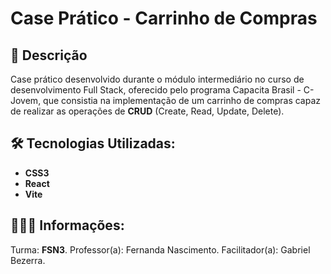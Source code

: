 # Case Prático - Carrinho de Compras

## 📝 Descrição

Case prático desenvolvido durante o módulo intermediário no curso de desenvolvimento Full Stack, oferecido pelo programa Capacita Brasil - C-Jovem, que consistia na implementação de um carrinho de compras capaz de realizar as operações de **CRUD** (Create, Read, Update, Delete).

## 🛠 Tecnologias Utilizadas:

- **CSS3**
- **React**
- **Vite**

## 👩🏻‍🏫 Informações:

Turma: **FSN3**.
Professor(a): Fernanda Nascimento.
Facilitador(a): Gabriel Bezerra.